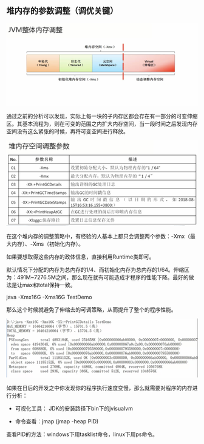 ## 堆内存的参数调整（**调优关键**）

![](/assets/3081517039459_.pic_hd.jpg)

通过之前的分析可以发现，实际上每一块的子内存区都会存在有一部分的可变伸缩区。其基本流程为，则在可变的范围之内扩大内存空间，当一段时间之后发现内存空间没有这么紧张的时候，再将可变空间进行释放。

![](/assets/3111517049447_.pic_hd.jpg)

在这个堆内存的调整策略中，有经验的人基本上都只会调整两个参数：-Xmx（最大内存）、-Xms（初始化内存）。

如果要想取得这些内存的政体信息，直接利用Runtime类即可。

默认情况下分配的内存为总内存的1/4、而初始化内存为总内存的1/64。伸缩区为：491M~7276.5M之间，那么现在就有可能造成才程序的性能下降。最好的做法是让max和total保持一致。

java -Xmx16G -Xms16G TestDemo

那么这个时候就避免了伸缩去的可调策略，从而提升了整个的程序性能。

![](/assets/3101517048241_.pic_hd.jpg)

如果在日后的开发之中你发现你的程序执行速度变慢，那么就需要对程序的内存进行分析：

- 可视化工具： JDK的安装路径下bin下的jvisualvm

- 命令查看：jmap (jmap -heap PID)

查看PID的方法：windows下用tasklist命令，linux下用ps命令。

